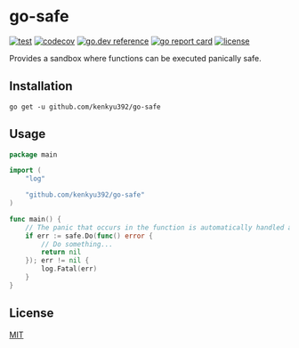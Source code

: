 # go-safe

[![test](https://github.com/kenkyu392/go-safe/workflows/test/badge.svg?branch=master)](https://github.com/kenkyu392/go-safe)
[![codecov](https://codecov.io/gh/kenkyu392/go-safe/branch/master/graph/badge.svg)](https://codecov.io/gh/kenkyu392/go-safe)
[![go.dev reference](https://img.shields.io/badge/go.dev-reference-00ADD8?logo=go)](https://pkg.go.dev/github.com/kenkyu392/go-safe)
[![go report card](https://goreportcard.com/badge/github.com/kenkyu392/go-safe)](https://goreportcard.com/report/github.com/kenkyu392/go-safe)
[![license](https://img.shields.io/github/license/kenkyu392/go-safe)](LICENSE)

Provides a sandbox where functions can be executed panically safe.

## Installation

```
go get -u github.com/kenkyu392/go-safe
```

## Usage

```go
package main

import (
	"log"

	"github.com/kenkyu392/go-safe"
)

func main() {
	// The panic that occurs in the function is automatically handled as an error.
	if err := safe.Do(func() error {
		// Do something...
		return nil
	}); err != nil {
		log.Fatal(err)
	}
}
```

## License

[MIT](LICENSE)
